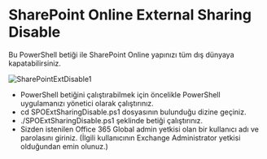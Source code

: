 # SharePoint Online External Sharing Disable
Bu PowerShell betiği ile SharePoint Online yapınızı tüm dış dünyaya kapatabilirsiniz. 

![SharePointExtDisable1](https://user-images.githubusercontent.com/53214224/167168900-ae65c405-7579-490f-9081-359f429bfbd6.png)

- PowerShell betiğini çalıştırabilmek için öncelikle PowerShell uygulamanızı yönetici olarak çalıştırınız.
- cd SPOExtSharingDisable.ps1 dosyasının bulunduğu dizine geçiniz.
- ./SPOExtSharingDisable.ps1 şeklinde betiği çalıştırınız.
- Sizden istenilen Office 365 Global admin yetkisi olan bir kullanıcı adı ve parolasını giriniz. (İlgili kullanıcının Exchange Administrator yetkisi olduğundan emin olunuz.)
